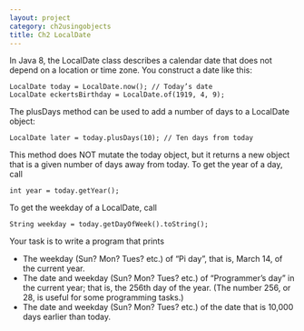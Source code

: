 ```yaml
---
layout: project
category: ch2usingobjects
title: Ch2 LocalDate
---
```



In Java 8, the LocalDate class describes a calendar date that does not depend on a location or time zone. You construct a date like this:
```
LocalDate today = LocalDate.now(); // Today’s date
LocalDate eckertsBirthday = LocalDate.of(1919, 4, 9);
```

The plusDays method can be used to add a number of days to a LocalDate object:
```
LocalDate later = today.plusDays(10); // Ten days from today
```

This method does NOT mutate the today object, but it returns a new object that is a given number of days away from today. To get the year of a day, call
```
int year = today.getYear();
```

To get the weekday of a LocalDate, call
```
String weekday = today.getDayOfWeek().toString();
```

Your task is to write a program that prints

  - The weekday (Sun? Mon? Tues? etc.) of “Pi day”, that is, March 14, of the current year.
  - The date and weekday (Sun? Mon? Tues? etc.) of “Programmer’s day” in the current year; that is, the 256th day of the year. (The number 256, or 28, is useful for some programming tasks.)
  - The date and weekday (Sun? Mon? Tues? etc.) of the date that is 10,000 days earlier than today.
  
